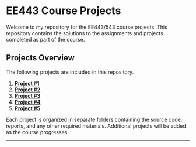 # EE443 Course Projects

Welcome to my repository for the EE443/543 course projects. This repository contains the solutions to the assignments and projects completed as part of the course.

## Projects Overview

The following projects are included in this repository.

1. [**Project #1**](https://github.com/ismailozgenc/EE443-Homework-P1)
2. [**Project #2**](https://github.com/ismailozgenc/EE443-Homework-P2)
3. [**Project #3**](https://github.com/ismailozgenc/EE443-Homework-P3)
4. [**Project #4**](https://github.com/ismailozgenc/EE443-Homework-P4)
5. [**Project #5**](https://github.com/ismailozgenc/EE443-Homework-P5)



Each project is organized in separate folders containing the source code, reports, and any other required materials. Additional projects will be added as the course progresses.

---
